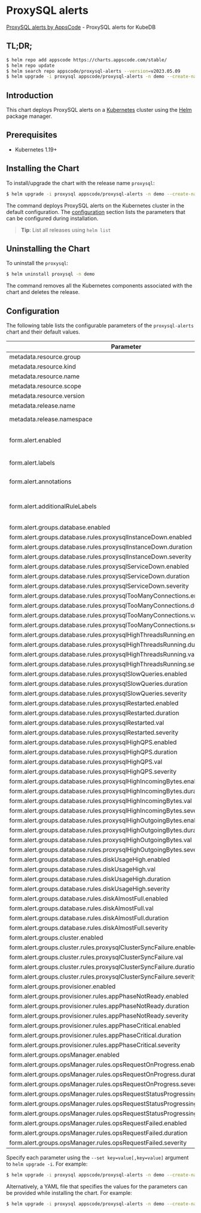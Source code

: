 # ProxySQL alerts

[ProxySQL alerts by AppsCode](https://github.com/appscode/alerts) - ProxySQL alerts for KubeDB

## TL;DR;

```bash
$ helm repo add appscode https://charts.appscode.com/stable/
$ helm repo update
$ helm search repo appscode/proxysql-alerts --version=v2023.05.09
$ helm upgrade -i proxysql appscode/proxysql-alerts -n demo --create-namespace --version=v2023.05.09
```

## Introduction

This chart deploys ProxySQL alerts on a [Kubernetes](http://kubernetes.io) cluster using the [Helm](https://helm.sh) package manager.

## Prerequisites

- Kubernetes 1.19+

## Installing the Chart

To install/upgrade the chart with the release name `proxysql`:

```bash
$ helm upgrade -i proxysql appscode/proxysql-alerts -n demo --create-namespace --version=v2023.05.09
```

The command deploys ProxySQL alerts on the Kubernetes cluster in the default configuration. The [configuration](#configuration) section lists the parameters that can be configured during installation.

> **Tip**: List all releases using `helm list`

## Uninstalling the Chart

To uninstall the `proxysql`:

```bash
$ helm uninstall proxysql -n demo
```

The command removes all the Kubernetes components associated with the chart and deletes the release.

## Configuration

The following table lists the configurable parameters of the `proxysql-alerts` chart and their default values.

|                                   Parameter                                   |                  Description                  |                     Default                      |
|-------------------------------------------------------------------------------|-----------------------------------------------|--------------------------------------------------|
| metadata.resource.group                                                       |                                               | <code>kubedb.com</code>                          |
| metadata.resource.kind                                                        |                                               | <code>ProxySQL</code>                            |
| metadata.resource.name                                                        |                                               | <code>proxysql</code>                            |
| metadata.resource.scope                                                       |                                               | <code>Namespaced</code>                          |
| metadata.resource.version                                                     |                                               | <code>v1alpha2</code>                            |
| metadata.release.name                                                         | Release name                                  | <code>""</code>                                  |
| metadata.release.namespace                                                    | Release namespace                             | <code>""</code>                                  |
| form.alert.enabled                                                            | # Enable PrometheusRule alerts                | <code>warning</code>                             |
| form.alert.labels                                                             | # Labels for default rules                    | <code>{"release":"kube-prometheus-stack"}</code> |
| form.alert.annotations                                                        | # Annotations for default rules               | <code>{}</code>                                  |
| form.alert.additionalRuleLabels                                               | # Additional labels for PrometheusRule alerts | <code>{}</code>                                  |
| form.alert.groups.database.enabled                                            |                                               | <code>warning</code>                             |
| form.alert.groups.database.rules.proxysqlInstanceDown.enabled                 |                                               | <code>true</code>                                |
| form.alert.groups.database.rules.proxysqlInstanceDown.duration                |                                               | <code>"0m"</code>                                |
| form.alert.groups.database.rules.proxysqlInstanceDown.severity                |                                               | <code>critical</code>                            |
| form.alert.groups.database.rules.proxysqlServiceDown.enabled                  |                                               | <code>true</code>                                |
| form.alert.groups.database.rules.proxysqlServiceDown.duration                 |                                               | <code>"0m"</code>                                |
| form.alert.groups.database.rules.proxysqlServiceDown.severity                 |                                               | <code>critical</code>                            |
| form.alert.groups.database.rules.proxysqlTooManyConnections.enabled           |                                               | <code>true</code>                                |
| form.alert.groups.database.rules.proxysqlTooManyConnections.duration          |                                               | <code>"2m"</code>                                |
| form.alert.groups.database.rules.proxysqlTooManyConnections.val               |                                               | <code>80</code>                                  |
| form.alert.groups.database.rules.proxysqlTooManyConnections.severity          |                                               | <code>warning</code>                             |
| form.alert.groups.database.rules.proxysqlHighThreadsRunning.enabled           |                                               | <code>true</code>                                |
| form.alert.groups.database.rules.proxysqlHighThreadsRunning.duration          |                                               | <code>"2m"</code>                                |
| form.alert.groups.database.rules.proxysqlHighThreadsRunning.val               |                                               | <code>60</code>                                  |
| form.alert.groups.database.rules.proxysqlHighThreadsRunning.severity          |                                               | <code>warning</code>                             |
| form.alert.groups.database.rules.proxysqlSlowQueries.enabled                  |                                               | <code>true</code>                                |
| form.alert.groups.database.rules.proxysqlSlowQueries.duration                 |                                               | <code>"2m"</code>                                |
| form.alert.groups.database.rules.proxysqlSlowQueries.severity                 |                                               | <code>warning</code>                             |
| form.alert.groups.database.rules.proxysqlRestarted.enabled                    |                                               | <code>true</code>                                |
| form.alert.groups.database.rules.proxysqlRestarted.duration                   |                                               | <code>"0m"</code>                                |
| form.alert.groups.database.rules.proxysqlRestarted.val                        |                                               | <code>60</code>                                  |
| form.alert.groups.database.rules.proxysqlRestarted.severity                   |                                               | <code>warning</code>                             |
| form.alert.groups.database.rules.proxysqlHighQPS.enabled                      |                                               | <code>true</code>                                |
| form.alert.groups.database.rules.proxysqlHighQPS.duration                     |                                               | <code>"0m"</code>                                |
| form.alert.groups.database.rules.proxysqlHighQPS.val                          |                                               | <code>1000</code>                                |
| form.alert.groups.database.rules.proxysqlHighQPS.severity                     |                                               | <code>critical</code>                            |
| form.alert.groups.database.rules.proxysqlHighIncomingBytes.enabled            |                                               | <code>true</code>                                |
| form.alert.groups.database.rules.proxysqlHighIncomingBytes.duration           |                                               | <code>"0m"</code>                                |
| form.alert.groups.database.rules.proxysqlHighIncomingBytes.val                |                                               | <code>1048576 # 1MB</code>                       |
| form.alert.groups.database.rules.proxysqlHighIncomingBytes.severity           |                                               | <code>critical</code>                            |
| form.alert.groups.database.rules.proxysqlHighOutgoingBytes.enabled            |                                               | <code>true</code>                                |
| form.alert.groups.database.rules.proxysqlHighOutgoingBytes.duration           |                                               | <code>"0m"</code>                                |
| form.alert.groups.database.rules.proxysqlHighOutgoingBytes.val                |                                               | <code>1048576 # 1MB</code>                       |
| form.alert.groups.database.rules.proxysqlHighOutgoingBytes.severity           |                                               | <code>critical</code>                            |
| form.alert.groups.database.rules.diskUsageHigh.enabled                        |                                               | <code>true</code>                                |
| form.alert.groups.database.rules.diskUsageHigh.val                            |                                               | <code>80</code>                                  |
| form.alert.groups.database.rules.diskUsageHigh.duration                       |                                               | <code>"1m"</code>                                |
| form.alert.groups.database.rules.diskUsageHigh.severity                       |                                               | <code>warning</code>                             |
| form.alert.groups.database.rules.diskAlmostFull.enabled                       |                                               | <code>true</code>                                |
| form.alert.groups.database.rules.diskAlmostFull.val                           |                                               | <code>95</code>                                  |
| form.alert.groups.database.rules.diskAlmostFull.duration                      |                                               | <code>"1m"</code>                                |
| form.alert.groups.database.rules.diskAlmostFull.severity                      |                                               | <code>critical</code>                            |
| form.alert.groups.cluster.enabled                                             |                                               | <code>warning</code>                             |
| form.alert.groups.cluster.rules.proxysqlClusterSyncFailure.enabled            |                                               | <code>true</code>                                |
| form.alert.groups.cluster.rules.proxysqlClusterSyncFailure.val                |                                               | <code>0.1</code>                                 |
| form.alert.groups.cluster.rules.proxysqlClusterSyncFailure.duration           |                                               | <code>"5m"</code>                                |
| form.alert.groups.cluster.rules.proxysqlClusterSyncFailure.severity           |                                               | <code>warning</code>                             |
| form.alert.groups.provisioner.enabled                                         |                                               | <code>warning</code>                             |
| form.alert.groups.provisioner.rules.appPhaseNotReady.enabled                  |                                               | <code>true</code>                                |
| form.alert.groups.provisioner.rules.appPhaseNotReady.duration                 |                                               | <code>"1m"</code>                                |
| form.alert.groups.provisioner.rules.appPhaseNotReady.severity                 |                                               | <code>critical</code>                            |
| form.alert.groups.provisioner.rules.appPhaseCritical.enabled                  |                                               | <code>true</code>                                |
| form.alert.groups.provisioner.rules.appPhaseCritical.duration                 |                                               | <code>"15m"</code>                               |
| form.alert.groups.provisioner.rules.appPhaseCritical.severity                 |                                               | <code>warning</code>                             |
| form.alert.groups.opsManager.enabled                                          |                                               | <code>warning</code>                             |
| form.alert.groups.opsManager.rules.opsRequestOnProgress.enabled               |                                               | <code>true</code>                                |
| form.alert.groups.opsManager.rules.opsRequestOnProgress.duration              |                                               | <code>"0m"</code>                                |
| form.alert.groups.opsManager.rules.opsRequestOnProgress.severity              |                                               | <code>info</code>                                |
| form.alert.groups.opsManager.rules.opsRequestStatusProgressingToLong.enabled  |                                               | <code>true</code>                                |
| form.alert.groups.opsManager.rules.opsRequestStatusProgressingToLong.duration |                                               | <code>"30m"</code>                               |
| form.alert.groups.opsManager.rules.opsRequestStatusProgressingToLong.severity |                                               | <code>critical</code>                            |
| form.alert.groups.opsManager.rules.opsRequestFailed.enabled                   |                                               | <code>true</code>                                |
| form.alert.groups.opsManager.rules.opsRequestFailed.duration                  |                                               | <code>"0m"</code>                                |
| form.alert.groups.opsManager.rules.opsRequestFailed.severity                  |                                               | <code>critical</code>                            |


Specify each parameter using the `--set key=value[,key=value]` argument to `helm upgrade -i`. For example:

```bash
$ helm upgrade -i proxysql appscode/proxysql-alerts -n demo --create-namespace --version=v2023.05.09 --set metadata.resource.group=kubedb.com
```

Alternatively, a YAML file that specifies the values for the parameters can be provided while
installing the chart. For example:

```bash
$ helm upgrade -i proxysql appscode/proxysql-alerts -n demo --create-namespace --version=v2023.05.09 --values values.yaml
```
